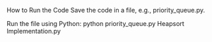 How to Run the Code
Save the code in a file, e.g., priority_queue.py.

Run the file using Python:
python priority_queue.py
Heapsort Implementation.py
